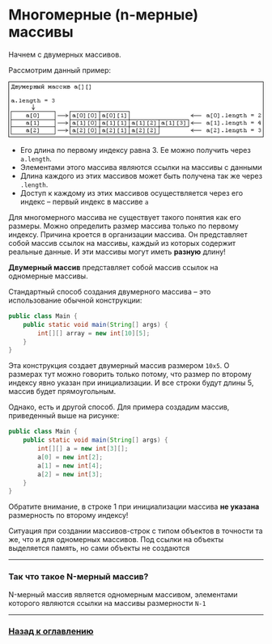 # Многомерные (n-мерные) массивы 

Начнем с двумерных массивов.

Рассмотрим данный пример:

![](./array2d.gif)

- Его длина по первому индексу равна 3. Ее можно получить через `a.length`.
- Элементами этого массива являются ссылки на массивы с данными
- Длина каждого из этих массивов может быть получена так же через `.length`.
- Доступ к каждому из этих массивов осуществляется через его индекс – первый индекс в массиве `a`

Для многомерного массива не существует такого понятия как его размеры.
Можно определить размер массива только по первому индексу.
Причина кроется в организации массива.
Он представляет собой массив ссылок на массивы, каждый из которых содержит реальные данные.
И эти массивы могут иметь **разную** длину!

**Двумерный массив** представляет собой массив ссылок на одномерные массивы.

Стандартный способ создания двумерного массива – это использование обычной конструкции:

```java
public class Main {
    public static void main(String[] args) {
        int[][] array = new int[10][5];
    }
}
```

Эта конструкция создает двумерный массив размером `10х5`.
О размерах тут можно говорить только потому, что размер по второму индексу явно указан при инициализации.
И все строки будут длины 5, массив будет прямоугольным.

Однако, есть и другой способ. Для примера создадим массив, приведенный выше на рисунке:

```java
public class Main {
    public static void main(String[] args) {
        int[][] a = new int[3][];
        a[0] = new int[2];
        a[1] = new int[4];
        a[2] = new int[3];
    }
}
```

Обратите внимание, в строке 1 при инициализации массива **не указана** размерность по второму индексу!

Ситуация при создании массивов-строк с типом объектов в точности та же, что и для одномерных массивов.
Под ссылки на объекты выделяется память, но сами объекты не создаются

---

### Так что такое N-мерный массив?

N-мерный массив является одномерным массивом, элементами которого являются ссылки на массивы размерности `N-1`

---

### [Назад к оглавлению](./README.md)